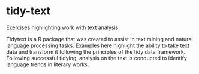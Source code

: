 # tidy-text
Exercises highlighting work with text analysis

Tidytext is a R package that was created to assist in text mining and natural language processing tasks. Examples here highlight the ability to take text data and transform it following the principles of the tidy data framework. Following successful tidying, analysis on the text is conducted to identify language trends in literary works.
